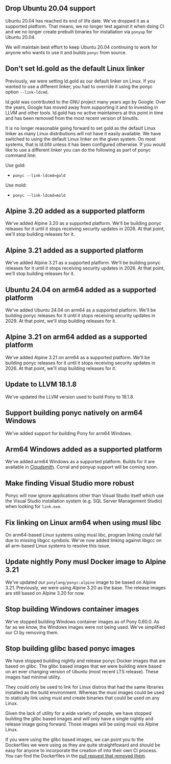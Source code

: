 ## Drop Ubuntu 20.04 support

Ubuntu 20.04 has reached its end of life date. We've dropped it as a supported platform. That means, we no longer test against it when doing CI and we no longer create prebuilt binaries for installation via `ponyup` for Ubuntu 20.04.

We will maintain best effort to keep Ubuntu 20.04 continuing to work for anyone who wants to use it and builds `ponyc` from source.

## Don't set ld.gold as the default Linux linker

Previously, we were setting ld.gold as our default linker on Linux. If you wanted to use a different linker, you had to override it using the ponyc option `--link-ldcmd`.

ld.gold was contributed to the GNU project many years ago by Google. Over the years, Google has moved away from supporting it and to investing in LLVM and other tools. ld.gold has no active maintainers at this point in time and has been removed from the most recent version of binutils.

It is no longer reasonable going forward to set gold as the default Linux linker as many Linux distributions will not have it easily available. We have switched to using the default Linux linker on the given system. On most systems, that is ld.bfd unless it has been configured otherwise. If you would like to use a different linker you can do the following as part of ponyc command line:

Use gold:

- `ponyc --link-ldcmd=gold`

Use mold:

- `ponyc --link-ldcmd=mold`

## Alpine 3.20 added as a supported platform

We've added Alpine 3.20 as a supported platform. We'll be building ponyc releases for it until it stops receiving security updates in 2026. At that point, we'll stop building releases for it.

## Alpine 3.21 added as a supported platform

We've added Alpine 3.21 as a supported platform. We'll be building ponyc releases for it until it stops receiving security updates in 2026. At that point, we'll stop building releases for it.

## Ubuntu 24.04 on arm64 added as a supported platform

We've added Ubuntu 24.04 on arm64 as a supported platform. We'll be building ponyc releases for it until it stops receiving security updates in 2029. At that point, we'll stop building releases for it.

## Alpine 3.21 on arm64 added as a supported platform

We've added Alpine 3.21 on arm64 as a supported platform. We'll be building ponyc releases for it until it stops receiving security updates in 2026. At that point, we'll stop building releases for it.
## Update to LLVM 18.1.8

We've updated the LLVM version used to build Pony to 18.1.8.

## Support building ponyc natively on arm64 Windows

We've added support for building Pony for arm64 Windows.

## Arm64 Windows added as a supported platform

We've added arm64 Windows as a supported platform. Builds for it are available in [Cloudsmith](https://cloudsmith.io/~ponylang/repos/). Corral and ponyup support will be coming soon.

## Make finding Visual Studio more robust

Ponyc will now ignore applications other than Visual Studio itself which use the Visual Studio installation system (e.g. SQL Server Management Studio) when looking for `link.exe`.

## Fix linking on Linux arm64 when using musl libc

On arm64-based Linux systems using musl libc, program linking could fail due to missing libgcc symbols. We've now added linking against libgcc on all arm-based Linux systems to resolve this issue.

## Update nightly Pony musl Docker image to Alpine 3.21

We've updated our `ponylang/ponyc:alpine` image to be based on Alpine 3.21. Previously, we were using Alpine 3.20 as the base. The release images are still based on Alpine 3.20 for now.
## Stop building Windows container images

We've stopped building Windows container images as of Pony 0.60.0. As far as we know, the Windows images were not being used. We've simplified our CI by removing them.

## Stop building glibc based ponyc images

We have stopped building nightly and release ponyc Docker images that are based on glibc. The glibc based images that we were building were based on an ever changing version of Ubuntu (most recent LTS release). These images had minimal utility.

They could only be used to link for Linux distros that had the same libraries installed as the build environment. Whereas the musl images could be used to statically link using musl and create binaries that could be used on any Linux.

Given the lack of utility for a wide variety of people, we have stopped building the glibc based images and will only have a single nightly and release image going forward. Those images will be using musl via Alpine Linux.

If you were using the glibc based images, we can point you to the Dockerfiles we were using as they are quite straightfoward and should be easy for anyone to incorporate the creation of into their own CI process. You can find the Dockerfiles in the [pull request that removed them](https://github.com/ponylang/ponyc/pull/4747).

